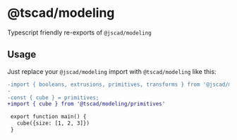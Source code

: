 <!-- #region header -->
<!-- Generated by @toolsync/builtin/package-readme. Do not edit manually, instead run `toolsync prepare`. -->

# @tscad/modeling

Typescript friendly re-exports of `@jscad/modeling`

<!-- #endregion header -->

## Usage

Just replace your `@jscad/modeling` import with `@tscad/modeling` like this:

```diff
-import { booleans, extrusions, primitives, transforms } from '@jscad/modeling';
-
-const { cube } = primitives;
+import { cube } from '@tscad/modeling/primitives'

 export function main() {
   cube({size: [1, 2, 3]})
 }
```
